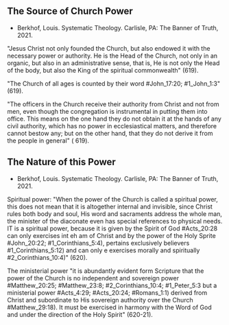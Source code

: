 ## The Source of Church Power

- Berkhof, Louis. Systematic Theology. Carlisle, PA: The Banner of Truth, 2021.

"Jesus Christ not only founded the Church, but also endowed it with the necessary power or authority. He is the Head of the Church, not only in an organic, but also in an administrative sense, that is, He is not only the Head of the body, but also the King of the spiritual commonwealth" (619).

"The Church of all ages is counted by their word #John_17:20; #1_John_1:3" (619).

"The officers in the Church receive their authority from Christ and not from men, even though the congregation is instrumental in putting them into office. This means on the one hand they do not obtain it at the hands of any civil authority, which has no power in ecclesiastical matters, and therefore cannot bestow any; but on the other hand, that they do not derive it from the people in general" ( 619).

## The Nature of this Power

- Berkhof, Louis. Systematic Theology. Carlisle, PA: The Banner of Truth, 2021.

Spiritual power: "When the power of the Church is called a spiritual power, this does not mean that it is altogether internal and invisible, since Christ rules both body and soul, His word and sacraments address the whole man, the minister of the diaconate even has special references to physical needs. IT is a spiritual power, because it is given by the Spirit of God #Acts_20:28 can only exercises int eh am of Christ and by the power of the Holy Sprite #John_20:22; #1_Corinthians_5:4), pertains exclusively believers #1_Corinthians_5:12) and can only e exercises morally and spiritually #2_Corinthians_10:4)" (620).

The ministerial power "it is abundantly evident form Scripture that the power of the Church is no independent and sovereign power #Matthew_20:25; #Matthew_23:8; #2_Corinthians_10:4; #1_Peter_5:3 but a ministerial power #Acts_4:29; #Acts_20:24; #Romans_1:1) derived from Christ and subordinate to His sovereign authority over the Church #Matthew_29:18). It must be exercised in harmony with the Word of God and under the direction of the Holy Spirit" (620-21).